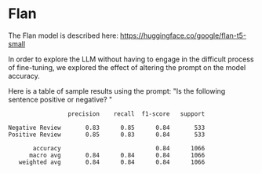 # Flan

The Flan model is described here: https://huggingface.co/google/flan-t5-small

In order to explore the LLM without having to engage in the difficult process of fine-tuning, we explored the effect of altering the prompt on the model accuracy.

Here is a table of sample results using the prompt: "Is the following sentence positive or negative? "

```
                 precision    recall  f1-score   support

Negative Review       0.83      0.85      0.84       533
Positive Review       0.85      0.83      0.84       533

       accuracy                           0.84      1066
      macro avg       0.84      0.84      0.84      1066
   weighted avg       0.84      0.84      0.84      1066
```
